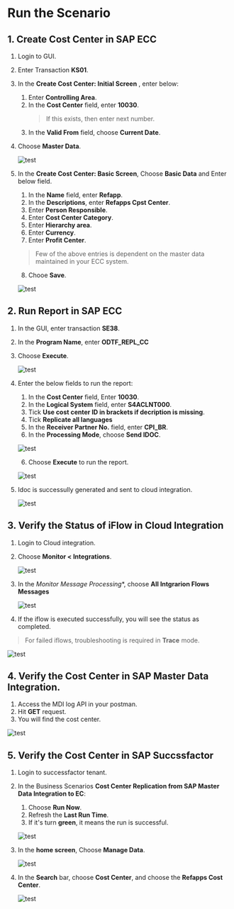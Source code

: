 # Run the Scenario

## 1. Create Cost Center in SAP ECC

1. Login to GUI.
2. Enter Transaction **KS01**.
3. In the **Create Cost Center: Initial Screen** , enter below:
    1. Enter **Controlling Area**.
    2. In the **Cost Center** field, enter **10030**.
       > If this exists, then enter next number.
    3. In the **Valid From** field, choose **Current Date**.

4. Choose **Master Data**.

    ![test](./images/ecc-cost-cr1.png)

5. In the **Create Cost Center: Basic Screen**, Choose **Basic Data** and Enter below field.

    1. In the **Name** field, enter **Refapp**.
    2. In the **Descriptions**, enter **Refapps Cpst Center**.
    3. Enter **Person Responsible**.
    4. Enter **Cost Center Category**.
    5. Enter **Hierarchy area**.
    6. Enter **Currency**.
    7. Enter **Profit Center**.
     > Few of the above entries is dependent on the master data maintained in your ECC system.
    8. Chooe **Save**.

    ![test](./images/ecc-cost-cr1-save.png)

## 2. Run Report in SAP ECC

1. In the GUI, enter transaction **SE38**.
2. In the **Program Name**, enter **ODTF_REPL_CC**
3. Choose **Execute**.

    ![test](./images/ecc-report.png)

4. Enter the below fields to run the report:

    1. In the **Cost Center** field, Enter **10030**.
    2. In the **Logical System** field, enter **S4ACLNT000**.
    3. Tick **Use cost center ID in brackets if decription is missing**.
    4. Tick **Replicate all languages**
    4. In the **Receiver Partner No.** field, enter **CPI_BR**.
    5. In the **Processing Mode**, choose **Send IDOC**.

    ![test](./images/ecc-report-screen1.png)

    6. Choose **Execute** to run the report.

    ![test](./images/ecc-report-screen2.png)

5. Idoc is successully generated and sent to cloud integration.

    ![test](./images/ecc-report-screen3.png)

## 3. Verify the Status of iFlow in Cloud Integration

1. Login to Cloud integration.
2. Choose **Monitor < Integrations**.

    ![test](./images/ci-mon.png)

3. In the *Monitor Message Processing**, choose **All Intgrarion Flows Messages**

    ![test](./images/ci-mon-all.png)

4. If the iflow is executed successfully, you will see the status as completed.
  > For failed iflows, troubleshooting is required in **Trace** mode.

  ![test](./images/ci-mon-status.png)

## 4. Verify the Cost Center in SAP Master Data Integration.

1. Access the MDI log API in your postman.
2. Hit **GET** request.
3. You will find the cost center.

![test](./images/mdi-cost.png)

## 5. Verify the Cost Center in SAP Succssfactor

1. Login to successfactor tenant.
2. In the Business Scenarios **Cost Center Replication from SAP Master Data Integration to EC**:
    1. Choose **Run Now**.
    2. Refresh the **Last Run Time**.
    3. If it's turn **green**, it means the run is successful.

    ![test](./images/sf-run.png)

3. In the **home screen**, Choose **Manage Data**.

    ![test](./images/sf-data.png)

4. In the **Search** bar, choose **Cost Center**, and choose the **Refapps Cost Center**.

    ![test](./images/sf-cost.png)





